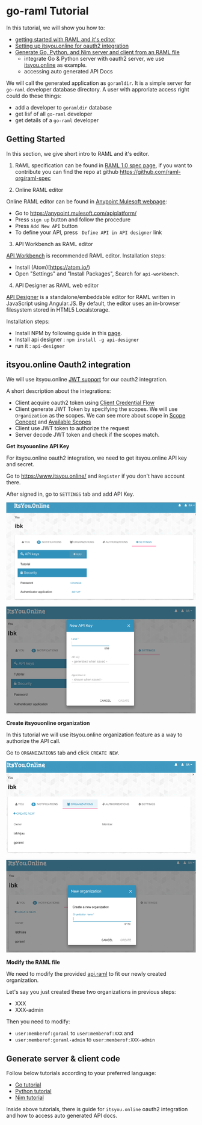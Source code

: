 # go-raml Tutorial

In this tutorial, we will show you how to:

* [getting started with RAML and it's editor](#getting-started)
* [Setting up itsyou.online for oauth2 integration](#itsyouonline-oauth2-integration)
* [Generate Go, Python, and Nim server and client from an RAML file](#generate-server--client-code)
     * integrate Go & Python server with oauth2 server, we use [itsyou.online](https://www.itsyou.online/) as example.
     * accessing auto generated API Docs

We will call the generated application as `goramldir`.
It is a simple server for `go-raml` developer database directory.
A user with approriate access right could do these things:

- add a developer to `goramldir` database
- get lisf of all `go-raml` developer
- get details of a `go-raml` developer

## Getting Started

In this section, we give short intro to RAML and it's editor.

1. RAML specification can be found in [RAML 1.0 spec page](http://raml.org/raml-10-spec), if you want to contribute
  you can find the repo at github https://github.com/raml-org/raml-spec

2. Online RAML editor
   
  Online RAML editor can be found in [Anypoint Mulesoft webpage](https://anypoint.mulesoft.com/apiplatform/):
  
  - Go to https://anypoint.mulesoft.com/apiplatform/
  - Press `sign up` button and follow the procedure
  - Press `Add New API` button
  - To define your API, press ` Define API in API designer` link 
   

3. API Workbench as RAML editor

  [API Workbench](http://apiworkbench.com/) is recommended RAML editor. Installation steps:
  
  - Install (Atom)[https://atom.io/)
  - Open "Settings" and "Install Packages", Search for `api-workbench`.

4. API Designer as RAML web editor

  [API Designer](https://github.com/mulesoft/api-designer) is a standalone/embeddable editor for RAML written in JavaScript using Angular.JS.
  By default, the editor uses an in-browser filesystem stored in HTML5 Localstorage.
  
  Installation steps:
  
  - Install NPM by following guide in this [page](https://docs.npmjs.com/getting-started/installing-node).
  - Install api designer : `npm install -g api-designer`
  - run it : `api-designer`


## itsyou.online Oauth2 integration

We will use itsyou.online [JWT support](https://gig.gitbooks.io/itsyouonline/content/oauth2/jwt.html)
for our oauth2 integration.

A short description about the integrations:

- Client acquire oauth2 token using [Client Credential Flow](https://gig.gitbooks.io/itsyouonline/content/oauth2/oauth2.html)
- Client generate JWT Token by specifying the scopes. We will use `Organization` as the scopes.
  We can see more about scope in [Scope Concept](https://gig.gitbooks.io/itsyouonline/content/oauth2/scopes.html) and
  [Available Scopes](https://gig.gitbooks.io/itsyouonline/content/oauth2/availableScopes.html)
- Client use JWT token to authorize the request
- Server decode JWT token and check if the scopes match.

**Get itsyouonline API Key**

For itsyou.online oauth2 integration, we need to get itsyou.online API key and secret.

Go to https://www.itsyou.online/ and `Register` if you don't have account there.

After signed in, go to `SETTINGS` tab and add API Key.

![Setting tab](./images/settings.png)

![add API Key](./images/add_api_key.png?raw=true)


**Create itsyouonline organization**

In this tutorial we will use itsyou.online organization feature as a way to authorize the API call.

Go to `ORGANIZATIONS` tab and click `CREATE NEW`.

![Organizations tab](./images/organizations.png)

![Add organization](./images/organizations_add.png)


**Modify the RAML file**

We need to modify the provided [api.raml](api.raml) to fit our newly created organization.

Let's say you just created these two organizations in previous steps:

- XXX
- XXX-admin

Then you need to modify:

- `user:memberof:goraml` to `user:memberof:XXX` and
- `user:memberof:goraml-admin` to `user:memberof:XXX-admin`


## Generate server & client code

Follow below tutorials according to your preferred language:

- [Go tutorial](./go/README.md)
- [Python tutorial](./python/README.md)
- [Nim tutorial](./nim/README.md)

Inside above tutorials, there is guide for `itsyou.online` oauth2 integration and how to access auto generated API docs.


